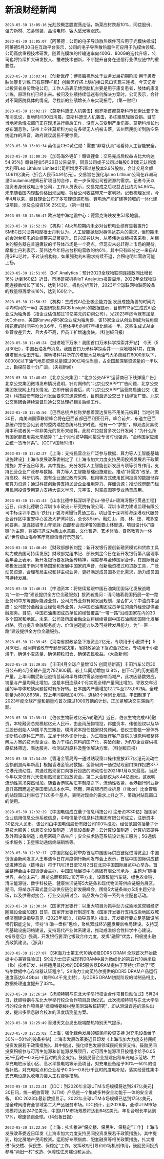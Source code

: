 # 新浪财经新闻
`2023-05-30 13:05:16` 光刻胶概念股震荡走低，新莱应材跌超10%，同益股份、强力新材、芯碁微装、晶瑞电材、容大感光等跟跌。

`2023-05-30 13:05:07` 【阿莱德：公司的电子导热散热器件可应用于光模块领域】阿莱德5月30日在互动平台表示，公司的电子导热散热器件可应用于光模块领域。公司高度重视技术研发，随着光模块的传输速率向400G、800G的迭代升级，公司也将持续扩大研发投入、推进技术创新，不断提升自身在通信行业供应链中的重要性。

`2023-05-30 13:03:41` 【创新医疗：博灵脑机尚处于业务发展初期阶段 用于患者肢体康复训练 已有原理样机】创新医疗搭上脑机接口风口实现三连板。今天记者以投资者身份致电公司，工作人员表示博灵脑机主要是用于康复患者，肢体的康复训练，原理样机已经出来。被问及业绩持续低迷有何解决方案时，公司表示，会针对不同医院具体的情况，寻找新的业绩增长点来实现扭亏。（第一财经）

`2023-05-30 13:02:17` 【莫斯科遭无人机袭击】俄罗斯首都莫斯科市长索比亚宁发布消息说，当地时间30日清晨，莫斯科遭无人机袭击，多栋建筑轻微受损。目前当地紧急情况部门正在现场进行善后工作，没有人员受到严重伤害。莫斯科州长也发布消息称，该州上空往莫斯科方向有多架无人机被击落，该州居民能听到防空系统运作的声音，政府建议居民不要惊慌。

`2023-05-30 13:01:34` 英伟达CEO黄仁勋：需要“非常认真”地看待人工智能安全。

`2023-05-30 13:00:30` 【加码海外锂矿！赣锋锂业：交易完成后权益占比大约达54.95%】赣锋锂业5月29日公告显示，同意公司或子公司以每股0.81澳元认购澳大利亚Leo Lithium Limited公司所增发不超过总股本9.9%股权，合计交易金额1.0611亿澳元（折合人民币4.91亿元）。交易旨在强化与Leo Lithium公司在非洲马里Goulamina锂辉石矿项目的合作，进一步保障公司锂资源的需求。记者今天以投资者身份致电上市公司，工作人员表示，交易完成之后权益占比约为54.95%。未来随着国内锂盐价格出现回暖，将给公司收益带来一定利好。记者梳理发现，今年4月以来，赣锋锂业公布了多项锂资源布局、锂电池产能扩建等领域的一体化建设项目，涉及总投资136.25亿元。（第一财经）

`2023-05-30 12:56:47` 欧洲地中海地震中心：德雷克海峡发生5.1级地震。

`2023-05-30 12:52:39` 【机构：AI火热短期内未必对台积电业绩有显著提升】SMBC日兴证券和摩根士丹利认为，人工智能掀起对英伟达芯片的需求，但短期未必会对台积电的业绩带来显著提升。日兴证券认为，从英伟达业绩报告来看，AI相关的服务器在普遍疲软的半导体市场是一个亮点，但现实未必赶得上市场的期待。摩根士丹利表示，英伟达今年将占台积电营收的约6%，其中只有四分之一来自AI用GPU芯片。不过该机构称，如果强劲的AI需求持续不退，台积电明年营收可能上扬。

`2023-05-30 12:51:05` 【IoT Analytics：预计2023全球物联网连接数同比增长16% 达到160亿】近日，市场研究机构IoT Analytics报告显示，2022年全球物联网连接数增长了18%，达到143亿。机构分析预计，2023年全球联网物联网设备的数量将再增长16%，达到160亿个。

`2023-05-30 12:50:32` 【机构：生成式AI企业吸金能力强 发展成独角兽的时间为平均时间的一半】美国研究机构CB Insights的数据显示，目前有13家生成式AI企业成为独角兽（指企业估值超过10亿美元的初创公司），光2023年迄今就有加拿大Cohere、美国Runway等5家企业成为独角兽，该13家企业从创业到成为独角兽所花费的时间平均为3.6年，与整体平均时间7年相比缩减一半。这些生成式AI企业营收差异大、且大多不高，但员工扩增速度快。（科创板日报）

`2023-05-30 12:49:24` 【挺进地下万米！我国首口万米科学探索井开钻】 今天（5月30日），中国石油发布消息，我国首口万米科学探索井——深地塔科1井，在新疆塔里木油田开钻。深地塔科1井所在的塔里木盆地油气大多蕴藏在6000米以下， 8000米以下油气地质资源总量超过90亿吨油当量，占全国超深层资源量的一半以上，勘探前景十分广阔。（央视新闻）

`2023-05-30 12:48:02` 【北京公交集团：“北京公交APP”运营商已下线弹窗广告】北京公交集团微博发布情况说明，针对网传的“北京公交APP”广告问题，北京公交集团发现网上相关情况，立即开展调查后，向“北京公交APP”运营商启迪公交（北京）科技股份有限公司发函要求其迅速整改，目前启迪公交已下线弹窗广告。北京公交集团会持续监督启迪公交处理好相关后续工作。

`2023-05-30 12:45:56` 【巴西总统卢拉称梦想着双边贸易不用美元结算】当地时间30日，南美洲国家联盟峰会将在巴西首都巴西利亚召开。峰会前夕，东道主巴西总统卢拉在会见到访的委内瑞拉总统马杜罗时说，他有一个“梦想”，即双边贸易使用本币或者另一种非美元的货币来结算。此前卢拉就曾多次公开发问：“为什么所有国家都要用美元来结算？”上个月他访华期间接受专访时也强调，“金砖国家应建立统一货币体系”。（CCTV国际时讯）

`2023-05-30 12:42:27` 【上海：支持民营企业广泛参与数据、算力等人工智能基础设施建设】上海市发展改革委制定了《上海市加大力度支持民间投资发展若干政策措施》并于近日印发。其中提出，充分发挥人工智能创新发展专项等引导作用，支持民营企业广泛参与数据、算力等人工智能基础设施建设。推动“补需方”改革，支持高校、科研机构、国有企业通过政府采购、租用等方式使用民间投资的数据储存和算力资源；通过科技创新券支持民营企业租用算力、存储资源；推动政府部门租用民间投资专用算力支持大语义学习、元宇宙、时空底图等专业场景应用。

`2023-05-30 12:41:43` 【山水比德中标深圳平峦山-铁仔山-碧海湾慢行贯通工程】近日，山水比德联合深圳市市政设计研究院有限公司、深圳市建力建设监理有限公司中标深圳平峦山-铁仔山-碧海湾慢行贯通工程。项目位于深圳前海深港现代服务业合作区中宝安中心区及大铲湾片区，全长8.5km，融汇山、海、林、田、城多空间要素，是连接城市山脊翠脉-西部都会海洋带的重要山林廊道。项目设计以“超·链”为主题，将被打造成为集山水意趣、文化智造、艺术体验、自然教育为一体的“世界级山海会客厅高颜值慢行示范段”。

`2023-05-30 12:40:49` 【财政部部长刘昆：新开发银行要创新融资模式和贷款工具 助力成员国可持续发展】财政部党组书记、部长刘昆今日在新开发银行第八届理事会年会上表示，新开发银行要发扬金砖精神，深度参与金砖国家合作，在国际舞台积极发出属于新兴市场国家和发展中国家的声音，创新融资模式和贷款工具，广泛动员资源，合理布局主权和非主权业务，更好满足成员国多元化需求，助力成员国可持续发展。

`2023-05-30 12:40:31` 【中油资本：将继续紧跟中国石油集团国际化发展战略 为“一带一路”建设提供全方位金融服务】投资者提问：请问随着我国拓展一带一路业务和中东等国际能源业务，公司海外业务有何发展规划，是否扩大？中油资本回应：公司部分金融企业经营境外业务，为中国石油集团成员单位的海外经营提供金融服务。目前，中国石油集团成员单位的经营覆盖“一带一路”沿线国家在内的30多个国家和地区。未来，公司及所属金融企业将继续紧跟中国石油集团国际化发展战略，努力提升金融服务能力、价值创造能力以及可持续发展能力，为“一带一路”建设提供全方位金融服务。

`2023-05-30 12:39:45` 【河南省财政紧急下拨资金2亿元，专项用于小麦烘干】5月30日，经河南省政府专题研究决定，省财政紧急下拨资金2亿元，专项用于小麦烘干，确保小麦质量、确保颗粒归仓、确保农民收益。（大象新闻）

`2023-05-30 12:39:05` 【丰田4月全球产量增13% 创同期新高】丰田汽车公司30日公布的4月全球产量为787,800辆，较上年同期增加13.8%，创下4月的历史最高产量。上年同期受新冠疫情蔓延和半导体供需紧张影响而减产，此次因基数效应，销量与产量均同比增加。这是丰田连续4个月实现全球产量同比增加。导致交车迟缓的半导体短缺问题暂时有所好转。日本国内产量增加12.2%至273,062辆。全球销量为800,863辆，较上年同期增加4.9%，连续3个月同比增加。丰田制定了2023年度全球产量和销量均首次超过1000万辆的计划，正加紧解决交车滞后问题。

`2023-05-30 12:35:11` 【伯仪生物获过亿元A轮融资】近日，伯仪生物完成A轮融资，本轮融资总规模超亿元人民币，由金雨茂物领投，邦盛资本、伟驰股权以及华兰股份创始人华国平先生跟投，璞湾资本担任独家财务顾问。伯仪生物是一家体外诊断核心原料生产商，立足于体外诊断行业，为生物医疗客户提供关键原料和整体解决方案的技术型企业。致力于核心原料的国产化，突破创新，为IVD企业提供抗原抗体筛选、表达服务、检测试剂原料及整体解决方案。（科创板日报）

`2023-05-30 12:34:20` 【香港金管局周一通过贴现窗口操作投放37.7亿港元流动性 金额创逾两年新高】根据香港金管局数据，金管局周一通过贴现窗口操作投放37.7亿港元流动性，其通过贴现窗口向银行投放的流动性创2021年1月以来最高。当局今年以来仅有六天使用贴现窗口投放资金，第二大金额仅为8.44亿港元。这表明流动性需求突然增加。随着香港联系汇率制度之下，流动性收紧，香港银行同业拆息升高因而追近美国借贷成本水平。然而，隔夜银行同业拆息（Hibor）比金管局的贴现窗口利率低了120多个基点，表明对现金的需求上升之下，带动对贴现窗口的使用。

`2023-05-30 12:32:29` 【中国电信成立量子信息科技公司 注册资本30亿】据国家企业信用信息公示系统信息，中电信量子信息科技集团有限公司成立，注册资本30亿元人民币，该公司由中国电信股份有限公司100%控股。经营范围包括量子计算技术服务；信息安全设备制造；通信设备制造；云计算设备制造；计算机软硬件及外围设备制造；商用密码产品生产；安全技术防范系统设计施工服务；5G通信技术服务；卫星移动通信终端销售等。

`2023-05-30 12:32:17` 【中国贸促会将举办首届中国国际供应链促进博览会】中国贸促会新闻发言人王琳洁今日在月度例行新闻发布会上表示，首届中国国际供应链促进博览会（链博会）将于11月28日至12月2日在北京中国国际展览中心举办。首届链博会由中国贸促会主办，中国国际展览中心集团有限公司承办，主题为“链接世界，共创未来”，展览总面积超过10万平方米，设置智能汽车链、绿色农业链、清洁能源链、数字科技链、健康生活链等5大链条和现代物流等供应链服务展区。期间，将举办开幕式暨全球供应链创新发展峰会，围绕5大链条举办5场主题分论坛，以及供需对接会、行业交流研讨会、新品发布会等一系列专业配套活动。

`2023-05-30 12:30:34` 【国家开发银行：以重大项目为抓手助力成渝地区双城经济圈建设全面加速】日前，国家开发银行制定印发《国家开发银行支持成渝地区双城经济圈建设指导意见（2023年版）》，《指导意见》指出，开发银行要立足基础设施银行职能定位，坚持“川渝一盘棋”思维，聚焦双城经济圈发展新格局建设。支持现代基础设施网络建设，支持现代产业体系建设，推动成渝综合性科学中心建设。《指导意见》强调，开发银行要深化银政合作力度，发挥“融智”优势，积极提出融资政策建议。（澎湃）

`2023-05-30 12:27:07` 【SK海力士第五代10纳米级DDR5 DRAM 全球首次开始数据中心兼容性验证】SK海力士已完成现有DRAM中最为微细化的第五代10纳米级（1b）技术研发，并将适用其技术的DDR5服务器DRAM提供于英特尔开始了“英特尔数据中心存储器认证程序”。SK海力士向英特尔提供的DDR5 DRAM产品运行速度高达6.4Gbps（每秒6.4千兆比特），与DDR5 DRAM初期阶段的试制品相比，数据处理速度提升了33%。

`2023-05-30 12:26:24` 【抚顺特钢与东北大学举行校企合作项目启动仪式】5月24日，抚顺特钢与东北大学举行校企合作项目启动仪式。此次抚顺特钢与东北大学举行的校企合作项目是“抚顺特钢棒材整周测温系统研究”，即从测温误差的源头出发，提出多信息融合校准的温度场测量方案。

`2023-05-30 12:25:49` 香港天文台发出极端酷热特别天气提示。

`2023-05-30 12:25:02` 【上海：强化绿色发展领域民间投资支持 对充电设备给予30%—50%的设备补贴】上海市发展改革委近日印发《上海市加大力度支持民间投资发展若干政策措施》。其中提出，强化绿色发展领域民间投资支持。鼓励民间投资积极参与可再生能源和新能源发展项目，对可再生能源项目按程序给予0.05元/千瓦时—0.3元/千瓦时的资金支持。鼓励民营企业投建出租车充电示范站、共享充电桩示范小区、高水平换电站等示范项目，对充电设备给予30%—50%的设备补贴，对充电站点和企业给予0.05—0.8元/千瓦时的度电补贴，落实经营性集中式充电设施免收电力接入工程费等措施。

`2023-05-30 12:23:31` 【IDC：到2026年全球UTM市场规模将达到247亿美元】 30日讯，统一威胁管理（UTM）产品是一个集成多种安全功能于一体的安全设备。 IDC 2023年最新数据显示，2022年全球UTM市场规模已达到175亿美元，是全球网络安全领域第二大产品服务市场。IDC预计，到2026年，全球UTM市场规模将达到247亿美元，中国UTM市场规模将达到64亿美元，年复合增长率达到17%，增速领跑全球。（科创板日报）

`2023-05-30 12:22:50` 【上海：扎实推进“保交楼、保民生、保稳定”工作】上海市发展改革委近日印发《上海市加大力度支持民间投资发展若干政策措施》。其中提到，稳定房地产民间投资。运用好专项借款、配套融资等相关政策措施，扎实推进“保交楼、保民生、保稳定”工作。发挥政府引导和市场机制作用，鼓励民间投资参与“两旧一村”改造、保障性住房建设和运营。

